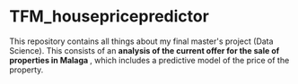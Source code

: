 # TFM_housepricepredictor 
This repository contains all things about my final master's project (Data Science). This consists of an <strong> analysis of the current offer for the sale of properties in Malaga </strong> , which includes a predictive model of the price of the property.
